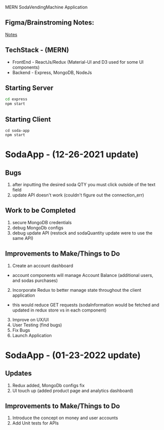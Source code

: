 MERN SodaVendingMachine Application

## Figma/Brainstroming Notes:
[Notes](https://www.figma.com/file/Ft2cezRsqzBklfIQ9fJOEQ/Soda?node-id=0%3A1)

## TechStack - (MERN)
* FrontEnd - ReactJs/Redux (Material-UI and D3 used for some UI components)
* Backend - Express, MongoDB, NodeJs

## Starting Server
```bash
cd express
npm start
```

## Starting Client
```
cd soda-app
npm start
```

# SodaApp - (12-26-2021 update)

## Bugs
1. after inputting the desired soda QTY you must click outside of the text field
2. update API doesn't work (couldn't figure out the connection_err)

## Work to be Completed
1. secure MongoDB credentials
2. debug MongoDb configs
3. debug update API (restock and sodaQuantity update were to use the same API)

## Improvements to Make/Things to Do
1. Create an account dashboard
* account components will manage Account Balance (additional users, and sodas purchases)
2. Incorporate Redux to better manage state throughout the client application
* this would reduce GET requests (sodaInformation would be fetched and updated in redux store vs in each component)
3. Improve on UX/UI
4. User Testing (find bugs)
5. Fix Bugs
6. Launch Application



# SodaApp - (01-23-2022 update)

## Updates
1. Redux added, MongoDb configs fix
2. UI touch up (added product page and analytics dashboard)

## Improvements to Make/Things to Do
1. Introduce the concept on money and user accounts
2. Add Unit tests for APIs


